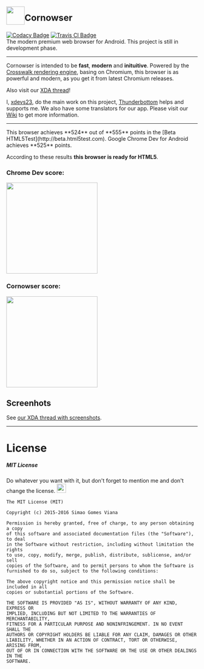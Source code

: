 # <img src="https://raw.githubusercontent.com/xdevs23/Cornowser/master/img/icons/icon_m_downsized.png" width="48" /><sup>Cornowser</sup>
[![Codacy Badge](https://api.codacy.com/project/badge/grade/e26b6905697d4fdfb2a00d6db25decd3)](https://www.codacy.com/app/00simy/Cornowser)
[![Travis CI Badge](https://travis-ci.org/xdevs23/Cornowser.svg)](https://travis-ci.org/)<br />
The modern premium web browser for Android. This project is still in development phase.


<hr />

Cornowser is intended to be **fast**, **modern** and **inituitive**.
Powered by the [Crosswalk rendering engine](http://crosswalk-project.org), basing on Chromium, this browser is as powerful and modern, as you get it from latest Chromium releases.

Also visit our [XDA thread](http://forum.xda-developers.com/android/apps-games/app-cornowser-t3287890)!

I, [xdevs23](http://github.com/xdevs23), do the main work on this project, [Thunderbottom](http://github.com/Thunderbottom) helps and supports me. We also have some translators for our app. Please visit our [Wiki](https://github.com/xdevs23/Cornowser/wiki) to get more information.


<hr />
This browser achieves **524** out of **555** points in the [Beta HTML5Test](http://beta.html5test.com).
Google Chrome Dev for Android achieves **525** points.

According to these results **this browser is ready for HTML5**.

### Chrome Dev score:
<img src="http://xdevs23.bplaced.com/upload/img/ChromeDev_htscore_2_52.png" width="240" />

### Cornowser score:
<img src="http://dl-1.va.us.xda-developers.com/3/7/3/5/1/7/7/scr-1077-bhtm5t.png?key=s4-wyskvI8HX32y1yipQlA&ts=1462011158" width="240" />

## Screenhots

See [our XDA thread with screenshots](http://forum.xda-developers.com/devdb/project/?id=13347#screenshots).

<hr />

# License

##### MIT License

Do whatever you want with it, but don't forget to mention me and don't change the license. <img src="http://emojipedia-us.s3.amazonaws.com/cache/a3/22/a32265bb1e91b1f642f53fc4f4edb5cc.png" width="24" />

```
The MIT License (MIT)

Copyright (c) 2015-2016 Simao Gomes Viana

Permission is hereby granted, free of charge, to any person obtaining a copy
of this software and associated documentation files (the "Software"), to deal
in the Software without restriction, including without limitation the rights
to use, copy, modify, merge, publish, distribute, sublicense, and/or sell
copies of the Software, and to permit persons to whom the Software is
furnished to do so, subject to the following conditions:

The above copyright notice and this permission notice shall be included in all
copies or substantial portions of the Software.

THE SOFTWARE IS PROVIDED "AS IS", WITHOUT WARRANTY OF ANY KIND, EXPRESS OR
IMPLIED, INCLUDING BUT NOT LIMITED TO THE WARRANTIES OF MERCHANTABILITY,
FITNESS FOR A PARTICULAR PURPOSE AND NONINFRINGEMENT. IN NO EVENT SHALL THE
AUTHORS OR COPYRIGHT HOLDERS BE LIABLE FOR ANY CLAIM, DAMAGES OR OTHER
LIABILITY, WHETHER IN AN ACTION OF CONTRACT, TORT OR OTHERWISE, ARISING FROM,
OUT OF OR IN CONNECTION WITH THE SOFTWARE OR THE USE OR OTHER DEALINGS IN THE
SOFTWARE.
```
